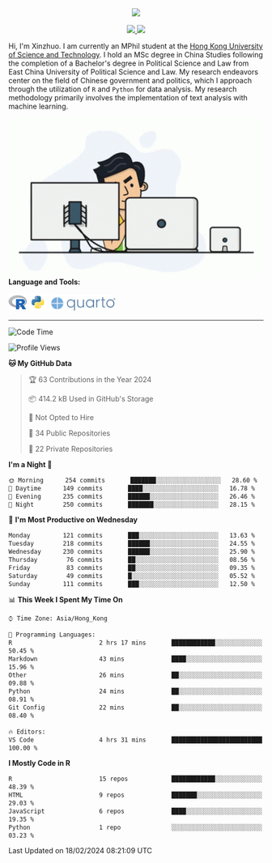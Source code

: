 <div align='center'>
<img src='https://readme-typing-svg.herokuapp.com?font=Lora&color=4d3900&center=true&lines=HKUST+Mphil+in+SOSC;Focus+on+China;Code+for+PoliSci'/>
</div>

<p align='center'>
 <a href
='https://www.linkedin.com/in/xinzhuo-huang-5161011ba/' target='_blank'>
        <img src='https://img.shields.io/badge/linkedin%20-%230077B5.svg?&style=for-the-badge&logo=linkedin&logoColor=white'/>
    </a>
 <a href='https://twitter.com/HsinchoH' target='_blank'>
        <img src='https://img.shields.io/badge/Twitter-1DA1F2?style=for-the-badge&logo=twitter&logoColor=white'/>
    </a>
    </p>
    
Hi, I'm Xinzhuo. I am currently an MPhil student at the [Hong Kong University of Science and Technology](https://sosc.hkust.edu.hk/node/613). I hold an MSc degree in China Studies following the completion of a Bachelor's degree in Political Science and Law from East China University of Political Science and Law. My research endeavors center on the field of Chinese government and politics, which I approach through the utilization of `R` and `Python` for data analysis. My research methodology primarily involves the implementation of text analysis with machine learning.




<img align='right' src="https://github.com/xinzhuohkust/xinzhuohkust/blob/main/programmer.gif" width="590">



**Language and Tools:**  

<code><img height="36" src="https://raw.githubusercontent.com/github/explore/80688e429a7d4ef2fca1e82350fe8e3517d3494d/topics/r/r.png"></code>
<code><img height="36" src="https://raw.githubusercontent.com/github/explore/80688e429a7d4ef2fca1e82350fe8e3517d3494d/topics/python/python.png"></code>
<code><img height="32" src="https://github.com/quarto-dev/quarto-r/blob/main/man/figures/quarto.png"></code>

---
<!--START_SECTION:waka-->
![Code Time](http://img.shields.io/badge/Code%20Time-1%2C395%20hrs%201%20min-blue)

![Profile Views](http://img.shields.io/badge/Profile%20Views-4-blue)

**🐱 My GitHub Data** 

> 🏆 63 Contributions in the Year 2024
 > 
> 📦 414.2 kB Used in GitHub's Storage 
 > 
> 🚫 Not Opted to Hire
 > 
> 📜 34 Public Repositories 
 > 
> 🔑 22 Private Repositories  
 > 
**I'm a Night 🦉** 

```text
🌞 Morning      254 commits       ███████░░░░░░░░░░░░░░░░░░   28.60 % 
🌆 Daytime      149 commits       ████░░░░░░░░░░░░░░░░░░░░░   16.78 % 
🌃 Evening      235 commits       ██████░░░░░░░░░░░░░░░░░░░   26.46 % 
🌙 Night        250 commits       ███████░░░░░░░░░░░░░░░░░░   28.15 % 

```
📅 **I'm Most Productive on Wednesday** 

```text
Monday         121 commits       ███░░░░░░░░░░░░░░░░░░░░░░   13.63 % 
Tuesday        218 commits       ██████░░░░░░░░░░░░░░░░░░░   24.55 % 
Wednesday      230 commits       ██████░░░░░░░░░░░░░░░░░░░   25.90 % 
Thursday        76 commits       ██░░░░░░░░░░░░░░░░░░░░░░░   08.56 % 
Friday          83 commits       ██░░░░░░░░░░░░░░░░░░░░░░░   09.35 % 
Saturday        49 commits       █░░░░░░░░░░░░░░░░░░░░░░░░   05.52 % 
Sunday         111 commits       ███░░░░░░░░░░░░░░░░░░░░░░   12.50 % 

```


📊 **This Week I Spent My Time On** 

```text
⌚︎ Time Zone: Asia/Hong_Kong

💬 Programming Languages: 
R                        2 hrs 17 mins       ████████████░░░░░░░░░░░░░   50.45 % 
Markdown                 43 mins             ████░░░░░░░░░░░░░░░░░░░░░   15.96 % 
Other                    26 mins             ██░░░░░░░░░░░░░░░░░░░░░░░   09.88 % 
Python                   24 mins             ██░░░░░░░░░░░░░░░░░░░░░░░   08.91 % 
Git Config               22 mins             ██░░░░░░░░░░░░░░░░░░░░░░░   08.40 % 

🔥 Editors: 
VS Code                  4 hrs 31 mins       █████████████████████████   100.00 % 

```

**I Mostly Code in R** 

```text
R                        15 repos            ████████████░░░░░░░░░░░░░   48.39 % 
HTML                     9 repos             ███████░░░░░░░░░░░░░░░░░░   29.03 % 
JavaScript               6 repos             ████░░░░░░░░░░░░░░░░░░░░░   19.35 % 
Python                   1 repo              ░░░░░░░░░░░░░░░░░░░░░░░░░   03.23 % 

```



 Last Updated on 18/02/2024 08:21:09 UTC
<!--END_SECTION:waka-->
    
    
    
    
    
    
    
    
